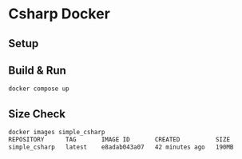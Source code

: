 # Csharp Docker

## Setup



## Build & Run

```sh
docker compose up
```

## Size Check

```sh
docker images simple_csharp
REPOSITORY      TAG       IMAGE ID       CREATED          SIZE
simple_csharp   latest    e8adab043a07   42 minutes ago   190MB
```
# 
